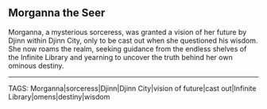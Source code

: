 ## Morganna the Seer

Morganna, a mysterious sorceress, was granted a vision of her future by Djinn within Djinn City, only to be cast out when she questioned his wisdom. She now roams the realm, seeking guidance from the endless shelves of the Infinite Library and yearning to uncover the truth behind her own ominous destiny.



---
TAGS: Morganna|sorceress|Djinn|Djinn City|vision of future|cast out|Infinite Library|omens|destiny|wisdom

